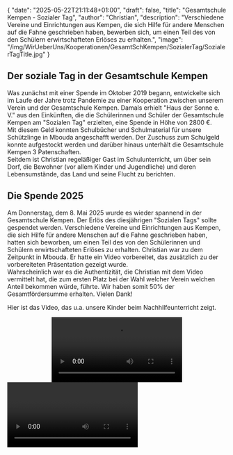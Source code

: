 {
    "date": "2025-05-22T21:11:48+01:00",
    "draft": false,
    "title": "Gesamtschule Kempen - Sozialer Tag",
    "author": "Christian",
    "description": "Verschiedene Vereine und Einrichtungen aus Kempen, die sich Hilfe für andere Menschen auf die Fahne geschrieben haben, bewerben sich, um einen Teil des von den Schülern erwirtschafteten Erlöses zu erhalten.",
    "image": "/img/WirUeberUns/Kooperationen/GesamtSchKempen/SozialerTag/SozialerTagTitle.jpg"
}
## Der soziale Tag in der Gesamtschule Kempen
Was zunächst mit einer Spende im Oktober 2019 begann, entwickelte sich im Laufe der Jahre trotz Pandemie zu einer Kooperation zwischen unserem Verein und der Gesamtschule Kempen. Damals erhielt "Haus der Sonne e. V." aus den Einkünften, die die Schülerinnen und Schüler der Gesamtschule Kempen am "Sozialen Tag" erzielten, eine Spende in Höhe von 2800 €.  
Mit diesem Geld konnten Schulbücher und Schulmaterial für unsere Schützlinge in Mbouda angeschafft werden. Der Zuschuss zum Schulgeld konnte aufgestockt werden und darüber hinaus unterhält die Gesamtschule Kempen 3 Patenschaften.  
Seitdem ist Christian regeläßiger Gast im Schulunterricht, um über sein Dorf, die Bewohner (vor allem Kinder und Jugendliche) und deren Lebensumstände, das Land und seine Flucht zu berichten.   

## Die Spende 2025
Am Donnerstag, dem 8. Mai 2025 wurde es wieder spannend in der Gesamtschule Kempen. Der Erlös des diesjährigen "Sozialen Tags" sollte gespendet werden. Verschiedene Vereine und Einrichtungen aus Kempen, die sich Hilfe für andere Menschen auf die Fahne geschrieben haben, hatten sich beworben, um einen Teil des von den Schülerinnen und Schülern erwirtschafteten Erlöses zu erhalten.
Christian war zu dem Zeitpunkt in Mbouda. Er hatte ein Video vorbereitet, das zusätzlich zu der vorbereiteten Präsentation gezeigt wurde.  
Wahrscheinlich war es die Authentizität, die Christian mit dem Video vermittelt hat, die zum ersten Platz bei der Wahl welcher Verein welchen Anteil bekommen würde, führte. Wir haben somit 50% der Gesamtfördersumme erhalten. Vielen Dank! 

Hier ist das Video, das u.a. unsere Kinder beim Nachhilfeunterricht zeigt.
<div class="media-container" style="display: flex; justify-content: center;">
    <video src="/img/Galerie/Gesamtschule Kempen/SozialerTag 2025.mp4" controls title="Bewerbungsvideo"></video>
</div>
<div id="lightbox" class="lightbox" onclick="this.style.display='none'">
    <video id="lightbox-video" controls></video>
</div>


